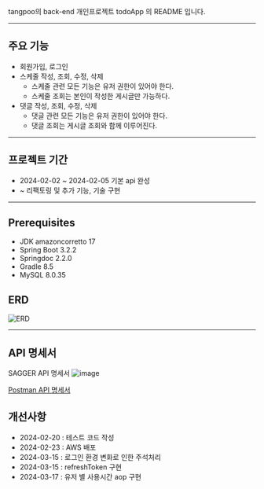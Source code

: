 tangpoo의 back-end 개인프로젝트 todoApp 의 README 입니다.

---

## 주요 기능
- 회원가입, 로그인
- 스케줄 작성, 조회, 수정, 삭제
    - 스케줄 관련 모든 기능은 유저 권한이 있어야 한다.
    - 스케줄 조회는 본인이 작성한 게시글만 가능하다.
- 댓글 작성, 조회, 수정, 삭제
    - 댓글 관련 모든 기능은 유저 권한이 있어야 한다.
    - 댓글 조회는 게시글 조회와 함께 이루어진다.

---

## 프로젝트 기간
- 2024-02-02 ~ 2024-02-05 기본 api 완성
- ~ 리팩토링 및 추가 기능, 기술 구현

---

## Prerequisites
- JDK amazoncorretto 17
- Spring Boot 3.2.2
- Springdoc 2.2.0
- Gradle 8.5
- MySQL 8.0.35

## ERD
![ERD](https://github.com/tangpoo/todoApp/assets/131866367/3caafaab-5779-4b17-aace-80f1ab06cc91)

---

## API 명세서
SAGGER API 명세서
![image](https://github.com/tangpoo/todoApp/assets/131866367/a579a083-a01c-452a-aa7c-a0eb1943ce3b)

[Postman API 명세서](https://documenter.getpostman.com/view/32381127/2s9YyweKDA)


## 개선사항
- 2024-02-20 : 테스트 코드 작성
- 2024-02-23 : AWS 배포
- 2024-03-15 : 로그인 환경 변화로 인한 주석처리
- 2024-03-15 : refreshToken 구현
- 2024-03-17 : 유저 별 사용시간 aop 구현